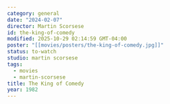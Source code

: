 ```yaml
---
category: general
date: "2024-02-07"
director: Martin Scorsese
id: the-king-of-comedy
modified: 2025-10-29 02:14:59 GMT-04:00
poster: "[[movies/posters/the-king-of-comedy.jpg]]"
status: to-watch
studio: martin scorsese
tags:
  - movies
  - martin-scorsese
title: The King of Comedy
year: 1982
---
```

